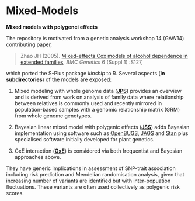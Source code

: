 # Mixed-Models

**Mixed models with polygenci effects**

The repository is motivated from a genetic analysis workshop 14 (GAW14) contributing paper, 

> Zhao JH (2005). [Mixed-effects Cox models of alcohol dependence in extended families](https://doi.org/10.1186/1471-2156-6-S1-S127), *BMC Genetics* 6 (Suppl 1) :S127, 

which ported the S-Plus package *kinship* to R. Several aspects (**in subdirectories**) of the models are exposed:

1. Mixed modeling with whole genome data (**[JPS](JPS)**) provides an overview and is derived from work on analysis of family data where relationship between relatives is commonly 
used and recently mirrored in population-based samples with a genomic relationship matrix (GRM) from whole genome genotypes.

2. Bayesian linear mixed model with polygenic effects (**[JSS](JSS)**) adds Bayesian implementation using software such as [OpenBUGS](http://openbugs.net/w/FrontPage), 
[JAGS](http://mcmc-jags.sourceforge.net/) and [Stan](http://mc-stan.org/) plus specialised software initially developed for plant genetics.

3. GxE interaction (**[GxE](GxE)**) is considered via both frequentist and Bayesian approaches above.

They have generic implications in assessment of SNP-trait association including risk prediction and Mendelian randomisation analysis, given that increasing number of variants are 
identified but with inter-popuation fluctuations. These variants are often used collectively as polygenic risk scores.
